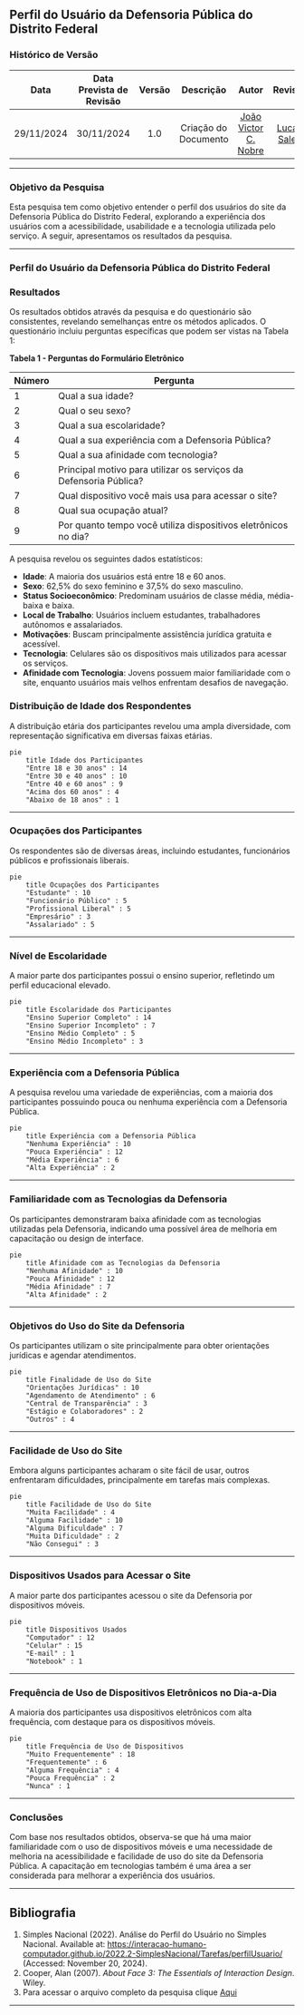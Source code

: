 ## **Perfil do Usuário da Defensoria Pública do Distrito Federal**

### **Histórico de Versão**
|    Data    | Data Prevista de Revisão | Versão |      Descrição       |                    Autor                    |                     Revisor                      |
| :--------: | :----------------------: | :----: | :------------------: | :-----------------------------------------: | :----------------------------------------------: |
| 29/11/2024 |        30/11/2024        |  1.0   | Criação do Documento | [João Victor C. Nobre](https://github.com/Gam13) | [Lucas Sales](https://github.com/Lux-Sales)  |

---

### **Objetivo da Pesquisa**
Esta pesquisa tem como objetivo entender o perfil dos usuários do site da Defensoria Pública do Distrito Federal, explorando a experiência dos usuários com a acessibilidade, usabilidade e a tecnologia utilizada pelo serviço. A seguir, apresentamos os resultados da pesquisa.

---
### **Perfil do Usuário da Defensoria Pública do Distrito Federal**


### **Resultados**

Os resultados obtidos através da pesquisa e do questionário são consistentes, revelando semelhanças entre os métodos aplicados. O questionário incluiu perguntas específicas que podem ser vistas na Tabela 1:

**Tabela 1 - Perguntas do Formulário Eletrônico**

| Número | Pergunta                                    |
|--------|--------------------------------------------|
| 1      | Qual a sua idade?                          |
| 2      | Qual o seu sexo?                           |
| 3      | Qual a sua escolaridade?                   |
| 4      | Qual a sua experiência com a Defensoria Pública? |
| 5      | Qual a sua afinidade com tecnologia?       |
| 6      | Principal motivo para utilizar os serviços da Defensoria Pública? |
| 7      | Qual dispositivo você mais usa para acessar o site? |
| 8      | Qual sua ocupação atual?                   |
| 9     | Por quanto tempo você utiliza dispositivos eletrônicos no dia? |

A pesquisa revelou os seguintes dados estatísticos:  

- **Idade**: A maioria dos usuários está entre 18 e 60 anos.  
- **Sexo**: 62,5% do sexo feminino e 37,5% do sexo masculino.  
- **Status Socioeconômico**: Predominam usuários de classe média, média-baixa e baixa.  
- **Local de Trabalho**: Usuários incluem estudantes, trabalhadores autônomos e assalariados.  
- **Motivações**: Buscam principalmente assistência jurídica gratuita e acessível.  
- **Tecnologia**: Celulares são os dispositivos mais utilizados para acessar os serviços.  
- **Afinidade com Tecnologia**: Jovens possuem maior familiaridade com o site, enquanto usuários mais velhos enfrentam desafios de navegação.  


### **Distribuição de Idade dos Respondentes**
A distribuição etária dos participantes revelou uma ampla diversidade, com representação significativa em diversas faixas etárias.

```mermaid
pie
    title Idade dos Participantes
    "Entre 18 e 30 anos" : 14
    "Entre 30 e 40 anos" : 10
    "Entre 40 e 60 anos" : 9
    "Acima dos 60 anos" : 4
    "Abaixo de 18 anos" : 1
```

---

### **Ocupações dos Participantes**
Os respondentes são de diversas áreas, incluindo estudantes, funcionários públicos e profissionais liberais.

```mermaid
pie
    title Ocupações dos Participantes
    "Estudante" : 10
    "Funcionário Público" : 5
    "Profissional Liberal" : 5
    "Empresário" : 3
    "Assalariado" : 5
```

---

### **Nível de Escolaridade**
A maior parte dos participantes possui o ensino superior, refletindo um perfil educacional elevado.

```mermaid
pie
    title Escolaridade dos Participantes
    "Ensino Superior Completo" : 14
    "Ensino Superior Incompleto" : 7
    "Ensino Médio Completo" : 5
    "Ensino Médio Incompleto" : 3
```

---

### **Experiência com a Defensoria Pública**
A pesquisa revelou uma variedade de experiências, com a maioria dos participantes possuindo pouca ou nenhuma experiência com a Defensoria Pública.

```mermaid
pie
    title Experiência com a Defensoria Pública
    "Nenhuma Experiência" : 10
    "Pouca Experiência" : 12
    "Média Experiência" : 6
    "Alta Experiência" : 2
```

---

### **Familiaridade com as Tecnologias da Defensoria**
Os participantes demonstraram baixa afinidade com as tecnologias utilizadas pela Defensoria, indicando uma possível área de melhoria em capacitação ou design de interface.

```mermaid
pie
    title Afinidade com as Tecnologias da Defensoria
    "Nenhuma Afinidade" : 10
    "Pouca Afinidade" : 12
    "Média Afinidade" : 7
    "Alta Afinidade" : 2
```

---

### **Objetivos do Uso do Site da Defensoria**
Os participantes utilizam o site principalmente para obter orientações jurídicas e agendar atendimentos.

```mermaid
pie
    title Finalidade de Uso do Site
    "Orientações Jurídicas" : 10
    "Agendamento de Atendimento" : 6
    "Central de Transparência" : 3
    "Estágio e Colaboradores" : 2
    "Outros" : 4
```

---

### **Facilidade de Uso do Site**
Embora alguns participantes acharam o site fácil de usar, outros enfrentaram dificuldades, principalmente em tarefas mais complexas.

```mermaid
pie
    title Facilidade de Uso do Site
    "Muita Facilidade" : 4
    "Alguma Facilidade" : 10
    "Alguma Dificuldade" : 7
    "Muita Dificuldade" : 2
    "Não Consegui" : 3
```

---

### **Dispositivos Usados para Acessar o Site**
A maior parte dos participantes acessou o site da Defensoria por dispositivos móveis.

```mermaid
pie
    title Dispositivos Usados
    "Computador" : 12
    "Celular" : 15
    "E-mail" : 1
    "Notebook" : 1
```

---

### **Frequência de Uso de Dispositivos Eletrônicos no Dia-a-Dia**
A maioria dos participantes usa dispositivos eletrônicos com alta frequência, com destaque para os dispositivos móveis.

```mermaid
pie
    title Frequência de Uso de Dispositivos
    "Muito Frequentemente" : 18
    "Frequentemente" : 6
    "Alguma Frequência" : 4
    "Pouca Frequência" : 2
    "Nunca" : 1
```

---

### **Conclusões**
Com base nos resultados obtidos, observa-se que há uma maior familiaridade com o uso de dispositivos móveis e uma necessidade de melhoria na acessibilidade e facilidade de uso do site da Defensoria Pública. A capacitação em tecnologias também é uma área a ser considerada para melhorar a experiência dos usuários.

---

## **Bibliografia**
1. Simples Nacional (2022). Análise do Perfil do Usuário no Simples Nacional. Available at: https://interacao-humano-computador.github.io/2022.2-SimplesNacional/Tarefas/perfilUsuario/ (Accessed: November 20, 2024).
2. Cooper, Alan (2007). *About Face 3: The Essentials of Interaction Design*. Wiley.
3. Para acessar o arquivo completo da pesquisa clique [Aqui](https://docs.google.com/spreadsheets/d/1KDgxU9_wGdF_8FLalW0q-q1cQnLMDoOinu09ILayQg0/edit?usp=sharing)
---
